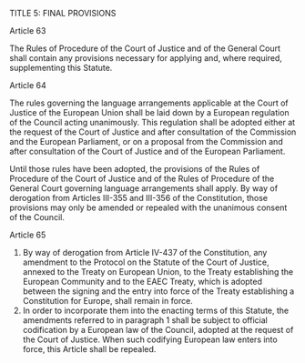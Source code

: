 TITLE 5: FINAL PROVISIONS

Article 63

The Rules of Procedure of the Court of Justice and of the General Court shall contain any provisions
necessary for applying and, where required, supplementing this Statute.

Article 64

The rules governing the language arrangements applicable at the Court of Justice of the European Union shall be laid down by a European regulation of the Council acting unanimously. This regulation shall be adopted either at the request of the Court of Justice and after consultation of the Commission and the European Parliament, or on a proposal from the Commission and after consultation of the Court of Justice and of the European Parliament.

Until those rules have been adopted, the provisions of the Rules of Procedure of the Court of Justice
and of the Rules of Procedure of the General Court governing language arrangements shall apply. By
way of derogation from Articles III-355 and III-356 of the Constitution, those provisions may only
be amended or repealed with the unanimous consent of the Council.

Article 65
1. By way of derogation from Article IV-437 of the Constitution, any amendment to the Protocol on the Statute of the Court of Justice, annexed to the Treaty on European Union, to the Treaty establishing the European Community and to the EAEC Treaty, which is adopted between the signing and the entry into force of the Treaty establishing a Constitution for Europe, shall remain in force.
2. In order to incorporate them into the enacting terms of this Statute, the amendments referred to
in paragraph 1 shall be subject to official codification by a European law of the Council, adopted at
the request of the Court of Justice. When such codifying European law enters into force, this Article
shall be repealed.

